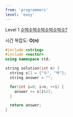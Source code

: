 ```yaml
---
from: 'programmers'
level: 'easy'
---
```


Level 1 [수박수박수박수박수박수?](https://programmers.co.kr/learn/courses/30/lessons/12922)

시간 복잡도: **O(n)**

```cpp
#include <string>
#include <vector>
using namespace std;

string solution(int n) {
  string s[] = {"수", "박"};
  string answer = "";

  for(int i=0; i<n; ++i) {
    answer += s[i%2];
  }

  return answer;
}
```